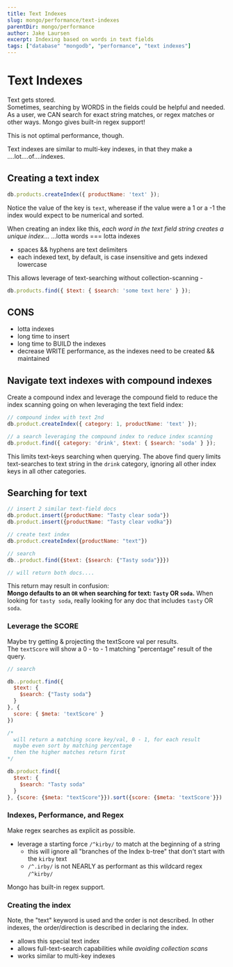```yaml
---
title: Text Indexes
slug: mongo/performance/text-indexes
parentDir: mongo/performance
author: Jake Laursen
excerpt: Indexing based on words in text fields
tags: ["database" "mongodb", "performance", "text indexes"]
---
```


# Text Indexes

Text gets stored.  
Sometimes, searching by WORDS in the fields could be helpful and needed.  
As a user, we CAN search for exact string matches, or regex matches or other ways. Mongo gives built-in regex support!

This is not optimal performance, though.

Text indexes are similar to multi-key indexes, in that they make a ....lot....of....indexes.

## Creating a text index

```js
db.products.createIndex({ productName: 'text' });
```

Notice the value of the key is `text`, wherease if the value were a 1 or a -1 the index would expect to be numerical and sorted.

When creating an index like this, _each word in the text field string creates a unique index_...
...lotta words === lotta indexes

- spaces && hyphens are text delimiters
- each indexed text, by default, is case insensitive and gets indexed lowercase

This allows leverage of text-searching without collection-scanning -

```js
db.products.find({ $text: { $search: 'some text here' } });
```

## CONS

- lotta indexes
- long time to insert
- long time to BUILD the indexes
- decrease WRITE performance, as the indexes need to be created && maintained

## Navigate text indexes with compound indexes

Create a compound index and leverage the compound field to reduce the index scanning going on when leveraging the text field index:

```js
// compound index with text 2nd
db.product.createIndex({ category: 1, productName: 'text' });

// a search leveraging the compound index to reduce index scanning
db.product.find({ category: 'drink', $text: { $search: 'soda' } });
```

This limits text-keys searching when querying. The above find query limits text-searches to text string in the `drink` category, ignoring all other index keys in all other categories.

## Searching for text

```js
// insert 2 similar text-field docs
db.product.insert({productName: "Tasty clear soda"})
db.product.insert({productName: "Tasty clear vodka"})

// create text index
db.product.createIndex({productName: "text"})

// search
db..product.find({$text: {$search: {"Tasty soda"}}})

// will return both docs....
```

This return may result in confusion:  
**Mongo defaults to an `OR` when searching for text: `Tasty` OR `soda`.**
When looking for `tasty soda`, really looking for any doc that includes `tasty` OR `soda`.

### Leverage the SCORE

Maybe try getting & projecting the textScore val per results.  
The `textScore` will show a 0 - to - 1 matching "percentage" result of the query.

```js
// search

db..product.find({
  $text: {
    $search: {"Tasty soda"}
  }
}, {
  score: { $meta: 'textScore' }
})

/*
  will return a matching score key/val, 0 - 1, for each result
  maybe even sort by matching percentage
  then the higher matches return first
*/

db.product.find({
  $text: {
    $search: "Tasty soda"
  }
}, {score: {$meta: "textScore"}}).sort({score: {$meta: 'textScore'}})

```

### Indexes, Performance, and Regex

Make regex searches as explicit as possible.

- leverage a starting force `/^kirby/` to match at the beginning of a string
  - this will ignore all "branches of the Index b-tree" that don't start with the `kirby` text
  - `/^.irby/` is not NEARLY as performant as this wildcard regex `/^kirby/`

Mongo has built-in regex support.

### Creating the index

Note, the "text" keyword is used and the order is not described. In other indexes, the order/direction is described in declaring the index.

- allows this special text index
- allows full-text-search capabilities while _avoiding collection scans_
- works similar to multi-key indexes
